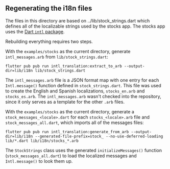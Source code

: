 ## Regenerating the i18n files

The files in this directory are based on ../lib/stock_strings.dart which defines all of the localizable strings used by the stocks app. The stocks app uses the [Dart `intl` package](https://github.com/dart-lang/intl).

Rebuilding everything requires two steps.

With the `examples/stocks` as the current directory, generate `intl_messages.arb` from `lib/stock_strings.dart`:
```
flutter pub pub run intl_translation:extract_to_arb --output-dir=lib/i18n lib/stock_strings.dart
```
The `intl_messages.arb` file is a JSON format map with one entry for each `Intl.message()` function defined in `stock_strings.dart`. This file was used to create the English and Spanish localizations, `stocks_en.arb` and `stocks_es.arb`. The `intl_messages.arb` wasn't checked into the repository, since it only serves as a template for the other `.arb` files.


With the `examples/stocks` as the current directory, generate a `stock_messages_<locale>.dart` for each `stocks_<locale>.arb` file and `stock_messages_all.dart`, which imports all of the messages files:
```
flutter pub pub run intl_translation:generate_from_arb --output-dir=lib/i18n --generated-file-prefix=stock_ --no-use-deferred-loading lib/*.dart lib/i18n/stocks_*.arb
```

The `StockStrings` class uses the generated `initializeMessages()` function (`stock_messages_all.dart`) to load the localized messages and `Intl.message()` to look them up.
